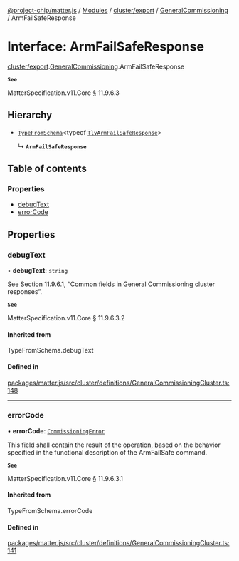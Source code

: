 [@project-chip/matter.js](../README.md) / [Modules](../modules.md) / [cluster/export](../modules/cluster_export.md) / [GeneralCommissioning](../modules/cluster_export.GeneralCommissioning.md) / ArmFailSafeResponse

# Interface: ArmFailSafeResponse

[cluster/export](../modules/cluster_export.md).[GeneralCommissioning](../modules/cluster_export.GeneralCommissioning.md).ArmFailSafeResponse

**`See`**

MatterSpecification.v11.Core § 11.9.6.3

## Hierarchy

- [`TypeFromSchema`](../modules/tlv_export.md#typefromschema)\<typeof [`TlvArmFailSafeResponse`](../modules/cluster_export.GeneralCommissioning.md#tlvarmfailsaferesponse)\>

  ↳ **`ArmFailSafeResponse`**

## Table of contents

### Properties

- [debugText](cluster_export.GeneralCommissioning.ArmFailSafeResponse.md#debugtext)
- [errorCode](cluster_export.GeneralCommissioning.ArmFailSafeResponse.md#errorcode)

## Properties

### debugText

• **debugText**: `string`

See Section 11.9.6.1, “Common fields in General Commissioning cluster responses”.

**`See`**

MatterSpecification.v11.Core § 11.9.6.3.2

#### Inherited from

TypeFromSchema.debugText

#### Defined in

[packages/matter.js/src/cluster/definitions/GeneralCommissioningCluster.ts:148](https://github.com/project-chip/matter.js/blob/558e12c94a201592c28c7bc0743705360b3e5ca6/packages/matter.js/src/cluster/definitions/GeneralCommissioningCluster.ts#L148)

___

### errorCode

• **errorCode**: [`CommissioningError`](../enums/cluster_export.GeneralCommissioning.CommissioningError.md)

This field shall contain the result of the operation, based on the behavior specified in the functional
description of the ArmFailSafe command.

**`See`**

MatterSpecification.v11.Core § 11.9.6.3.1

#### Inherited from

TypeFromSchema.errorCode

#### Defined in

[packages/matter.js/src/cluster/definitions/GeneralCommissioningCluster.ts:141](https://github.com/project-chip/matter.js/blob/558e12c94a201592c28c7bc0743705360b3e5ca6/packages/matter.js/src/cluster/definitions/GeneralCommissioningCluster.ts#L141)
